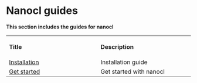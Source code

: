 # Nanocl guides

<strong>
This section includes the guides for nanocl
</strong>

<table>
  <tr>
    <th align="left">
      <img class="nxtmdoc-delete" width="400" height="0">
      <p>Title</p>
    </th>
    <th align="left">
      <img class="nxtmdoc-delete" width="400" height="0">
      <p>Description</p>
    </th>
  </tr>
  <tr>
    <td>
      <a href="./installation/">Installation</a>
    </td>
    <td>
      Installation guide
    </td>
  </tr>
  <tr>
    <td>
      <a href="./get-started/">Get started</a>
    </td>
    <td>
      Get started with nanocl
    </td>
  </tr>
</table>
